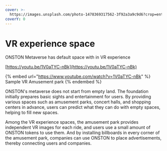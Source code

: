 ```yaml
---
cover: >-
  https://images.unsplash.com/photo-1478369317562-3f92a3a9c9d6?crop=entropy&cs=srgb&fm=jpg&ixid=MnwxOTcwMjR8MHwxfHNlYXJjaHwzfHxhbXVzZW1lbnQlMjByaWRlcy58ZW58MHx8fHwxNjM5MjUxNzQ5&ixlib=rb-1.2.1&q=85
coverY: 0
---
```


# VR experience space

ONSTON Metaverse has default space with in VR experience

[https://youtu.be/1V0aTYC-nBk](https://youtu.be/1V0aTYC-nBk)

{% embed url="https://www.youtube.com/watch?v=1V0aTYC-nBk" %}
Sample VR Amusement park
{% endembed %}

ONSTON's metaverse does not start from empty land. The foundation initially prepares basic sights and entertainment for users. By providing various spaces such as amusement parks, concert halls, and shopping centers in advance, users can predict what they can do with empty spaces, helping to fill new spaces.

Among the VR experience spaces, the amusement park provides independent VR images for each ride, and users use a small amount of ONSTON tokens to use them. And by installing billboards in every corner of the amusement park, companies can use ONSTON to place advertisements, thereby connecting users and companies.
